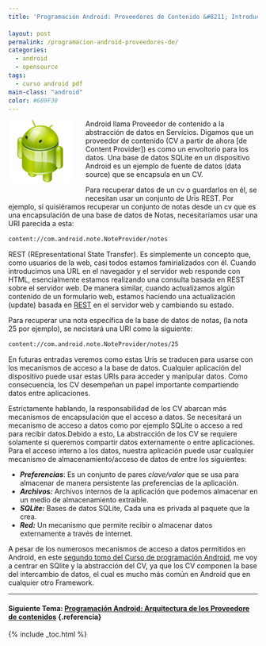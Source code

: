 ```yaml
---
title: 'Programación Android: Proveedores de Contenido &#8211; Introducción'

layout: post
permalink: /programacion-android-proveedores-de/
categories:
  - android
  - opensource
tags:
  - curso android pdf
main-class: "android"
color: #689F38
---
```

<div class="separator" style="clear: both; text-align: center;">
  <a href="/assets/img/2013/07/iconoAndroid.png" imageanchor="1" style="clear:left; float:left;margin-right:1em; margin-bottom:1em"><img border="0" src="/assets/img/2013/07/iconoAndroid.png" style="clear:left; float:left;margin-right:1em; margin-bottom:1em" /></a>
</div>

Android llama Proveedor de contenido a la abstracción de datos en Servícios. Digamos que un proveedor de contenido (CV a partir de ahora [de Content Provider]) es como un envoltorio para los datos. Una base de datos SQLite en un dispositivo Android es un ejemplo de fuente de datos (data source) que se encapsula en un CV.

Para recuperar datos de un cv o guardarlos en él, se necesitan usar un conjunto de Uris REST. Por ejemplo, si quisiéramos recuperar un conjunto de notas desde un cv que es una encapsulación de una base de datos de Notas, necesitaríamos usar una URI parecida a esta:


<!--ad-->

```bash
content://com.android.note.NoteProvider/notes
```

<p class="alert">
  REST (REpresentational State Transfer). Es simplemente un concepto que, como usuarios de la web, casi todos estamos famirializados con él. Cuando introducimos una URL en el navegador y el servidor web responde con HTML, esencialmente estamos realizando una consulta basada en REST sobre el servidor web. De manera similar, cuando actualizamos algún contenido de un formulario web, estamos haciendo una actualización (update) basada en <a target="_blank" href="http://es.wikipedia.org/wiki/Representational_State_Transfer">REST</a> en el servidor web y cambiando su estado.
</p>

Para recuperar una nota específica de la base de datos de notas, (la nota 25 por ejemplo), se necistará una URI como la siguiente:

```bash
content://com.android.note.NoteProvider/notes/25
```

En futuras entradas veremos como estas Uris se traducen para usarse con los mecanismos de acceso a la base de datos. Cualquier aplicación del dispositivo puede usar estas URIs para acceder y manipular datos. Como consecuencia, los CV desempeñan un papel importante compartiendo datos entre aplicaciones.

Estrictamente hablando, la responsabilidad de los CV abarcan más mecanismos de encapsulación que el acceso a datos. Se necesitará un mecanismo de acceso a datos como por ejemplo SQLite o acceso a red para recibir datos.Debido a esto, La abstracción de los CV se requiere solamente si queremos compartir datos externamente o entre aplicaciones. Para el acceso interno a los datos, nuestra aplicación puede usar cualquier mecanismo de almacenamiento/acceso de datos de entre los siguientes:

  * ***Preferencias***: Es un conjunto de pares *clave/valor* que se usa para almacenar de manera persistente las preferencias de la aplicación.
  * ***Archivos:*** Archivos internos de la aplicación que podemos almacenar en un medio de almacenamiento extraible.
  * ***SQLite:*** Bases de datos SQLite, Cada una es privada al paquete que la crea.
  * ***Red:*** Un mecanismo que permite recibir o almacenar datos externamente a través de internet.

<p class="alert">
  A pesar de los numerosos mecanismos de acceso a datos permitidos en Android, en este <a href="/planteamiento-de-la-segunda-parte-del.html">segundo tomo del Curso de programación Android</a>, me voy a centrar en SQlite y la abstracción del CV, ya que los CV componen la base del intercambio de datos, el cual es mucho más común en Android que en cualquier otro Framework.
</p>

* * *

#### Siguiente Tema: [Programación Android: Arquitectura de los Proveedore de contenidos][1] {.referencia}





 [1]: /programacion-android-arquitectura-de/

{% include _toc.html %}
